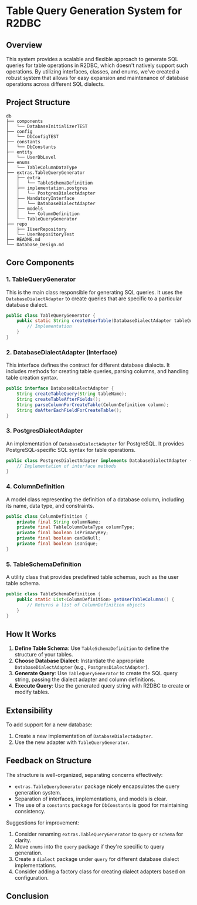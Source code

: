 # Table Query Generation System for R2DBC

## Overview

This system provides a scalable and flexible approach to generate SQL queries for table operations in R2DBC, which doesn't natively support such operations. By utilizing interfaces, classes, and enums, we've created a robust system that allows for easy expansion and maintenance of database operations across different SQL dialects.

## Project Structure

```
db
├── components
│   └── DatabaseInitializerTEST
├── config
│   └── DbConfigTEST
├── constants
│   └── DbConstants
├── entity
│   └── UserDbLevel
├── enums
│   └── TableColumnDataType
├── extras.TableQueryGenerator
│   ├── extra
│   │   └── TableSchemaDefinition
│   ├── implementation.postgres
│   │   └── PostgresDialectAdapter
│   ├── MandatoryInterface
│   │   └── DatabaseDialectAdapter
│   ├── models
│   │   └── ColumnDefinition
│   └── TableQueryGenerator
├── repo
│   ├── IUserRepository
│   └── UserRepositoryTest
├── README.md
└── Database_Design.md
```

## Core Components

### 1. TableQueryGenerator

This is the main class responsible for generating SQL queries. It uses the `DatabaseDialectAdapter` to create queries that are specific to a particular database dialect.

```java
public class TableQueryGenerator {
    public static String createUserTable(DatabaseDialectAdapter tableQueryAdapter, List<ColumnDefinition> columns) {
        // Implementation
    }
}
```

### 2. DatabaseDialectAdapter (Interface)

This interface defines the contract for different database dialects. It includes methods for creating table queries, parsing columns, and handling table creation syntax.

```java
public interface DatabaseDialectAdapter {
    String createTableQuery(String tableName);
    String createTableAfterFields();
    String parseColumnForCreateTable(ColumnDefinition column);
    String doAfterEachFieldForCreateTable();
}
```

### 3. PostgresDialectAdapter

An implementation of `DatabaseDialectAdapter` for PostgreSQL. It provides PostgreSQL-specific SQL syntax for table operations.

```java
public class PostgresDialectAdapter implements DatabaseDialectAdapter {
    // Implementation of interface methods
}
```

### 4. ColumnDefinition

A model class representing the definition of a database column, including its name, data type, and constraints.

```java
public class ColumnDefinition {
    private final String columnName;
    private final TableColumnDataType columnType;
    private final boolean isPrimaryKey;
    private final boolean canBeNull;
    private final boolean isUnique;
}
```

### 5. TableSchemaDefinition

A utility class that provides predefined table schemas, such as the user table schema.

```java
public class TableSchemaDefinition {
    public static List<ColumnDefinition> getUserTableColumns() {
        // Returns a list of ColumnDefinition objects
    }
}
```

## How It Works

1. **Define Table Schema**: Use `TableSchemaDefinition` to define the structure of your tables.
2. **Choose Database Dialect**: Instantiate the appropriate `DatabaseDialectAdapter` (e.g., `PostgresDialectAdapter`).
3. **Generate Query**: Use `TableQueryGenerator` to create the SQL query string, passing the dialect adapter and column definitions.
4. **Execute Query**: Use the generated query string with R2DBC to create or modify tables.

## Extensibility

To add support for a new database:
1. Create a new implementation of `DatabaseDialectAdapter`.
2. Use the new adapter with `TableQueryGenerator`.

## Feedback on Structure

The structure is well-organized, separating concerns effectively:
- `extras.TableQueryGenerator` package nicely encapsulates the query generation system.
- Separation of interfaces, implementations, and models is clear.
- The use of a `constants` package for `DbConstants` is good for maintaining consistency.

Suggestions for improvement:
1. Consider renaming `extras.TableQueryGenerator` to `query` or `schema` for clarity.
2. Move `enums` into the `query` package if they're specific to query generation.
3. Create a `dialect` package under `query` for different database dialect implementations.
4. Consider adding a factory class for creating dialect adapters based on configuration.

## Conclusion
